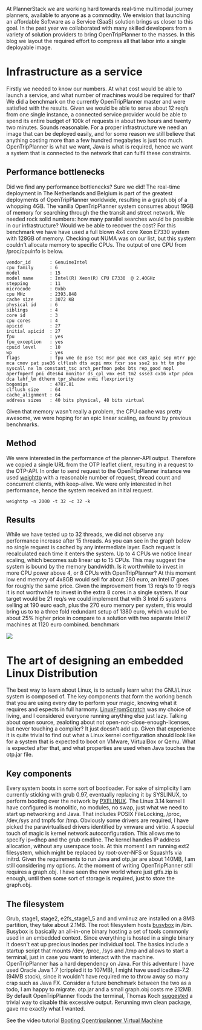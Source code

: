 At PlannerStack we are working hard towards real-time multimodal journey planners, available to anyone as a commodity. We envision that launching an affordable Software as a Service (SaaS) solution brings us closer to this goal. In the past year we collaborated with many skilled developers from a variety of solution providers to bring OpenTripPlanner to the masses. In this blog we layout the required effort to compress all that labor into a single deployable image. 

# Infrastructure as a service
Firstly we needed to know our numbers. At what cost would be able to launch a service, and what number of machines would be required for that? We did a benchmark on the currently OpenTripPlanner master and were satisfied with the results. Given we would be able to serve about 12 req/s from one single instance, a connected service provider would be able to spend its entire budget of 100k of requests in about two hours and twenty two minutes. Sounds reasonable. For a proper infrastructure we need an image that can be deployed easily, and for some reason we still believe that anything costing more than a few hundred megabytes is just too much. OpenTripPlanner is what we want, Java is what is required, hence we want a system that is connected to the network that can fulfil these constraints.

## Performance bottlenecks
Did we find any performance bottlenecks? Sure we did! The real-time deployment in The Netherlands and Belgium is part of the greatest deployments of OpenTripPlanner worldwide, resulting in a graph.obj of a whopping 4GB. The vanilla OpenTripPlanner system consumes about 19GB of memory for searching through the the transit and street network. We needed rock solid numbers: how many parallel searches would be possible in our infrastructure? Would we be able to recover the cost? For this benchmark we have have used a full blown 4x4 core Xeon E7330 system with 128GB of memory. Checking out NUMA was on our list, but this system couldn't allocate memory to specific CPUs. The output of one CPU from /proc/cpuinfo is below.

```
vendor_id       : GenuineIntel
cpu family      : 6
model           : 15
model name      : Intel(R) Xeon(R) CPU E7330  @ 2.40GHz
stepping        : 11
microcode       : 0xbb
cpu MHz         : 2393.848
cache size      : 3072 KB
physical id     : 6
siblings        : 4
core id         : 3
cpu cores       : 4
apicid          : 27
initial apicid  : 27
fpu             : yes
fpu_exception   : yes
cpuid level     : 10
wp              : yes
flags           : fpu vme de pse tsc msr pae mce cx8 apic sep mtrr pge mca cmov pat pse36 clflush dts acpi mmx fxsr sse sse2 ss ht tm pbe syscall nx lm constant_tsc arch_perfmon pebs bts rep_good nopl aperfmperf pni dtes64 monitor ds_cpl vmx est tm2 ssse3 cx16 xtpr pdcm dca lahf_lm dtherm tpr_shadow vnmi flexpriority
bogomips        : 4787.81
clflush size    : 64
cache_alignment : 64
address sizes   : 40 bits physical, 48 bits virtual
```

Given that memory wasn't really a problem, the CPU cache was pretty awesome, we were hoping for an epic linear scaling, as found by previous benchmarks.

## Method
We were interested in the performance of the planner-API output. Therefore we copied a single URL from the OTP leaflet client, resulting in a request to the OTP-API. In order to send request to the OpenTripPlanner instance we used [weighttp](https://github.com/lighttpd/weighttp) with a reasonable number of request, thread count and concurrent clients, with keep-alive. We were only interested in hot performance, hence the system received an initial request.

```
weighttp -n 2000 -t 32 -c 32 -k
```

## Results
While we have tested up to 32 threads, we did not observe any performance increase after 15 threads. As you can see in the graph below no single request is cached by any intermediate layer. Each request is recalculated each time it enters the system. Up to 4 CPUs we notice linear scaling, which becomes sub linear up to 15 CPUs. This may suggest the system is bound by the memory bandwidth. Is it worthwhile to invest in more CPU power above 4, or 8 CPUs with OpenTripPlanner? At this moment low end memory of 4x8GB would sell for about 280 euro, an Intel i7 goes for roughly the same price. Given the improvement from 13 req/s to 19 req/s it is not worthwhile to invest in the extra 8 cores in a single system. If our target would be 21 req/s we could implement that with 3 Intel i5 systems selling at 190 euro each, plus the 270 euro memory per system, this would bring us to to a three fold redundant setup of 1380 euro, which would be about 25% higher price in compare to a solution with two separate Intel i7 machines at 1120 euro combined. benchmark  

![](http://plannerstack.files.wordpress.com/2014/04/benchmark.png)

# The art of designing an embedded Linux Distribution
The best way to learn about Linux, is to actually learn what the GNU/Linux system is composed of. The key components that form the working bench that you are using every day to perform your magic, knowing what it requires and espects in full harmony. [LinuxFromScratch](http://www.linuxfromscratch.org/) was my choice of living, and I considered everyone running anything else just lazy. Talking about open source, zealoting about not open-not-close-enough-licenses, but never touching a compiler? It just doesn't add up. Given that experience it is quite trivial to find out what a Linux kernel configuration should look like for a system that is expected to boot on VMware, VirtualBox or Qemu. What is expected after that, and what properties are used when Java touches the otp.jar file.

## Key components
Every system boots in some sort of bootloader. For sake of simplicity I am currently sticking with grub 0.97, eventually replacing it by SYSLINUX, to perform booting over the network by [PXELINUX](http://www.syslinux.org/wiki/index.php/PXELINUX). The Linux 3.14 kernel I have configured is monolitic, no modules, no swap, just what we need to start up networking and Java. That includes POSIX FileLocking, /proc, /dev,/sys and tmpfs for /tmp. Obviously some drivers are required, I have picked the paravirtualised drivers identified by vmware and virtio. A special touch of magic is kernel network autoconfiguration. This allows me to specify ip=dhcp and the grub cmdline. The kernel handles IP address allocation, without any userspace tools. At this moment I am running ext2 filesystem, which might be replaced by root-over-NFS or Squashfs via initrd. Given the requirements to run Java and otp.jar are about 140MB, I am still considering my options. At the moment of writing OpenTripPlanner still requires a graph.obj. I have seen the new world where just gtfs.zip is enough, until then some sort of storage is required, just to store the graph.obj.

## The filesystem
Grub, stage1, stage2, e2fs_stage1_5 and  and vmlinuz are installed on a 8MB partition, they take about 2.1MB. The root filesystem hosts [busybox](http://www.busybox.net/) in /bin. Busybox is basically an all-in-one binary hosting a set of tools commonly used in an embedded context. Since everything is hosted in a single binary it doesn't eat up precious inodes per individual tool. The basics include a startup script that mounts /dev, /proc, /sys and /tmp and allows to start a terminal, just in case you want to interact with the machine. OpenTripPlanner has a hard dependency on Java. For this adventure I have used Oracle Java 1.7 (crippled it to 107MB), I might have used icedtea-7.2 (94MB stock), since it wouldn't have required me to throw away so many crap such as Java FX. Consider a future benchmark between the two as a todo, I am happy to migrate. otp.jar and a small graph.obj costs me 212MB. By default OpenTripPlanner floods the terminal, Thomas Koch [suggested](https://groups.google.com/forum/#!topic/opentripplanner-dev/uzZQD2DGrUg) a trivial way to disable this excessive output. Rerunning mvn clean package, gave me exactly what I wanted.

See the video tutorial [Booting Opentripplanner Virtual Machine](https://www.youtube.com/watch?v=8anjjCZFru4)
